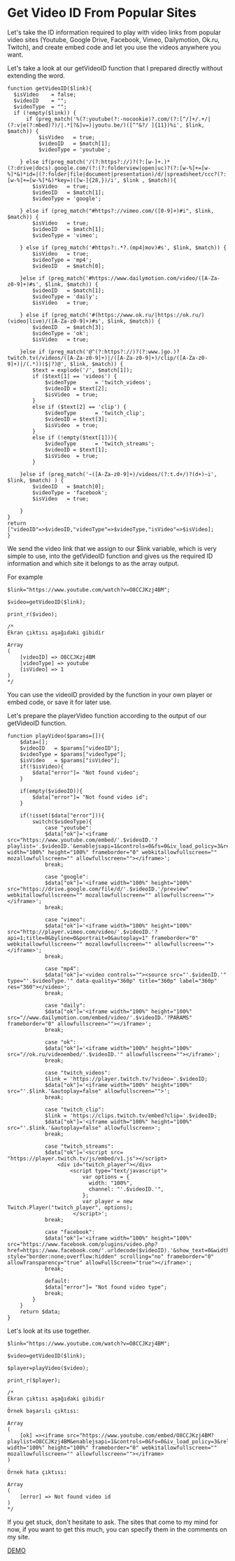 # Get Video ID From Popular Sites
Let's take the ID information required to play with video links from popular video sites (Youtube, Google Drive, Facebook, Vimeo, Dailymotion, Ok.ru, Twitch), and create embed code and let you use the videos anywhere you want.

Let's take a look at our getVideoID function that I prepared directly without extending the word.

    function getVideoID($link){
      $isVideo    = false;
      $videoID    = "";
      $videoType  = "";
      if (!empty($link)) {
          if (preg_match('%(?:youtube(?:-nocookie)?.com/(?:[^/]+/.+/|(?:v|e(?:mbed)?)/|.*[?&]v=)|youtu.be/)([^"&?/ ]{11})%i', $link, $match)) {
              $isVideo   = true;
              $videoID   = $match[1];
              $videoType = 'youtube';
  
        } else if(preg_match('/(?:https?://)?(?:[w-]+.)*(?:drive|docs).google.com/(?:(?:folderview|open|uc)?(?:[w-%]+=[w-%]*&)*id=|(?:folder|file|document|presentation)/d/|spreadsheet/ccc?(?:[w-%]+=[w-%]*&)*key=)([w-]{28,})/i', $link , $match)){
            $isVideo   = true;
            $videoID   = $match[1];
            $videoType = 'google';
 
        } else if (preg_match("#https?://vimeo.com/([0-9]+)#i", $link, $match)) {
            $isVideo   = true;
            $videoID   = $match[1];
            $videoType = 'vimeo';
 
        } else if (preg_match('#https?:.*?.(mp4|mov)#s', $link, $match)) {
            $isVideo   = true;
            $videoType = 'mp4';
            $videoID   = $match[0];
 
        }else if (preg_match('#https://www.dailymotion.com/video/([A-Za-z0-9]+)#s', $link, $match)) {
            $videoID   = $match[1];
            $videoType = 'daily';
            $isVideo   = true;
 
        } else if (preg_match('#(https://www.ok.ru/|https://ok.ru/)(video|live)/([A-Za-z0-9]+)#s', $link, $match)) {
            $videoID   = $match[3];
            $videoType = 'ok';
            $isVideo   = true;
 
        }else if (preg_match('@^(?:https?://)?(?:www.|go.)?twitch.tv(/videos/([A-Za-z0-9]+)|/([A-Za-z0-9]+)/clip/([A-Za-z0-9]+)|/(.*))($|?)@', $link, $match)) {
            $text = explode('/', $match[1]);
            if ($text[1] == 'videos') {
                $videoType      = 'twitch_videos';
                $videoID = $text[2];
                $isVideo  = true;
            }
            else if ($text[2] == 'clip') {
                $videoType      = 'twitch_clip';
                $videoID = $text[3];
                $isVideo  = true;
            }
            else if (!empty($text[1])){
                $videoType      = 'twitch_streams';
                $videoID = $text[1];
                $isVideo  = true;
            }
             
        }else if (preg_match('~([A-Za-z0-9]+)/videos/(?:t.d+/)?(d+)~i', $link, $match) ) {
            $videoID   = $match[0];
            $videoType = 'facebook';
            $isVideo   = true;
 
        }
    }
    return ["videoID"=>$videoID,"videoType"=>$videoType,"isVideo"=>$isVideo];
    }

We send the video link that we assign to our $link variable, which is very simple to use, into the getVideoID function and gives us the required ID information and which site it belongs to as the array output.

For example

    $link="https://www.youtube.com/watch?v=O8CCJKzj4BM";

    $video=getVideoID($link);

    print_r($video);

    /*
    Ekran çıktısı aşağıdaki gibidir

    Array
    (
        [videoID] => O8CCJKzj4BM
        [videoType] => youtube
        [isVideo] => 1
    )
    */
    
You can use the videoID provided by the function in your own player or embed code, or save it for later use.

Let's prepare the playerVideo function according to the output of our getVideoID function.

    function playVideo($params=[]){
        $data=[];
        $videoID   = $params["videoID"];
        $videoType = $params["videoType"];
        $isVideo   = $params["isVideo"];
        if(!$isVideo){
            $data["error"]= "Not found video";
        }

        if(empty($videoID)){
            $data["error"]= "Not found video id";
        }

        if(!isset($data["error"])){
            switch($videoType){
                case "youtube":
                $data["ok"]='<iframe src="https://www.youtube.com/embed/'.$videoID.'?playlist='.$videoID.'&enablejsapi=1&controls=0&fs=0&iv_load_policy=3&rel=0&showinfo=0&loop=1&autoplay=1" width="100%" height="100%" frameborder="0" webkitallowfullscreen="" mozallowfullscreen="" allowfullscreen=""></iframe>';
                break;

                case "google":
                $data["ok"]='<iframe width="100%" height="100%" src="https://drive.google.com/file/d/'.$videoID.'/preview" webkitallowfullscreen="" mozallowfullscreen="" allowfullscreen=""></iframe>';
                break;

                case "vimeo":
                $data["ok"]='<iframe width="100%" height="100%" src="http://player.vimeo.com/video/'.$videoID.'?api=1;title=0&byline=0&portrait=0&autoplay=1" frameborder="0" webkitallowfullscreen="" mozallowfullscreen="" allowfullscreen=""></iframe>';
                break;

                case "mp4":
                $data["ok"]='<video controls=""><source src="'.$videoID.'" type="'.$videoType.'" data-quality="360p" title="360p" label="360p" res="360"></video>';
                break;

                case "daily":
                $data["ok"]='<iframe width="100%" height="100%" src="//www.dailymotion.com/embed/video/'.$videoID.'?PARAMS" frameborder="0" allowfullscreen=""></iframe>';
                break;

                case "ok":
                $data["ok"]='<iframe width="100%" height="100%" src="//ok.ru/videoembed/'.$videoID.'" allowfullscreen=""></iframe>';
                break;

                case "twitch_videos":
                $link = 'https://player.twitch.tv/?video='.$videoID;
                $data["ok"]='<iframe width="100%" height="100%" src="'.$link.'&autoplay=false" allowfullscreen="">';
                break;

                case "twitch_clip":
                $link = 'https://clips.twitch.tv/embed?clip='.$videoID;
                $data["ok"]='<iframe width="100%" height="100%" src="'.$link.'&autoplay=false" allowfullscreen>';
                break;

                case "twitch_streams":
                $data["ok"]='<script src= "https://player.twitch.tv/js/embed/v1.js"></script>
                    <div id="twitch_player"></div>
                        <script type="text/javascript">
                            var options = {
                              width: "100%",
                              channel: "'.$videoID.'",
                            };
                            var player = new Twitch.Player("twitch_player", options);
                         </script>';
                break;

                case "facebook":
                $data["ok"]='<iframe width="100%" height="100%" src="https://www.facebook.com/plugins/video.php?href=https://www.facebook.com/'.urldecode($videoID).'&show_text=0&width=100" style="border:none;overflow:hidden" scrolling="no" frameborder="0" allowTransparency="true" allowFullScreen="true"></iframe>';
                break;

                default:
                $data["error"]= "Not found video type";
                break;
            }
        }
        return $data;
    }
    
Let's look at its use together.

    $link="https://www.youtube.com/watch?v=O8CCJKzj4BM";
 
    $video=getVideoID($link);

    $player=playVideo($video);

    print_r($player);

    /*
    Ekran çıktısı aşağıdaki gibidir

    Örnek başarılı çıktısı:

    Array
    (
        [ok] =><iframe src="https://www.youtube.com/embed/O8CCJKzj4BM?playlist=O8CCJKzj4BM&enablejsapi=1&controls=0&fs=0&iv_load_policy=3&rel=0&showinfo=0&loop=1&autoplay=1" width="100%" height="100%" frameborder="0" webkitallowfullscreen="" mozallowfullscreen="" allowfullscreen=""></iframe>
    )

    Örnek hata çıktısı:

    Array
    (
        [error] => Not found video id
    )
    */
    
If you get stuck, don't hesitate to ask. The sites that come to my mind for now, if you want to get this much, you can specify them in the comments on my site.

<a href="http://blablabla.mucahittopal.com/getVideoID.php" target="_blank">DEMO</a>
